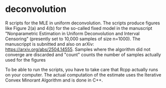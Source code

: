 # deconvolution
R scripts for the MLE in uniform deconvolution. The scripts produce figures like Figure 2(a) and 4(b) for the so-called fixed model in the manuscript "Nonparametric Estimation in Uniform Deconvolution and Interval Censoring" (presently set to 10,000 samples of size n=1000). The manuscrippt is subnitted and also on arXiv: https://arxiv.org/abs/2504.14555. Samples where the algorithm did not converge are discarded and "count" counts the number of samples actually used for the figures

To be able to run the scripts, you have to take care that Rcpp actually runs on your computer. The actual computation of the estimate uses the Iterative Convex Minorant Algorithm and is done in C++.
